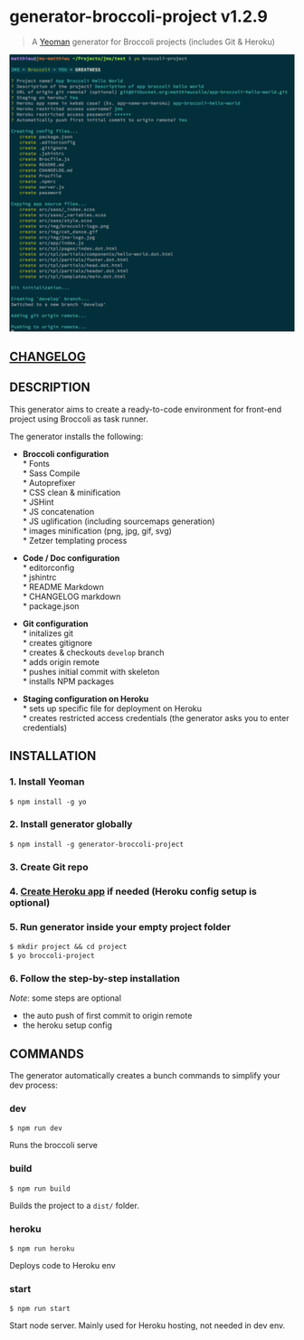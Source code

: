 # generator-broccoli-project v1.2.9

> A [Yeoman](http://yeoman.io/) generator for Broccoli projects (includes Git & Heroku)

![Screenshot broccoli project](https://raw.githubusercontent.com/johnmcneilstudio/generator-broccoli-project/master/screenshot.png)

## [CHANGELOG](./CHANGELOG.md)

## DESCRIPTION

This generator aims to create a ready-to-code environment for front-end project using Broccoli as task runner.

The generator installs the following:  
  
- **Broccoli configuration**   
        * Fonts  
        * Sass Compile  
        * Autoprefixer  
        * CSS clean & minification  
        * JSHint  
        * JS concatenation  
        * JS uglification (including sourcemaps generation)   
        * images minification (png, jpg, gif, svg)  
        * Zetzer templating process  

- **Code / Doc configuration**  
        * editorconfig  
        * jshintrc  
        * README Markdown  
        * CHANGELOG markdown  
        * package.json  

- **Git configuration**    
        * initalizes git  
        * creates gitignore  
        * creates & checkouts `develop` branch   
        * adds origin remote  
        * pushes initial commit with skeleton    
        * installs NPM packages  

- **Staging configuration on Heroku**  
        * sets up specific file for deployment on Heroku    
        * creates restricted access credentials (the generator asks you to enter credentials)  


## INSTALLATION

### 1. Install Yeoman  
```shell
$ npm install -g yo
```

### 2. Install generator globally  
```shell
$ npm install -g generator-broccoli-project
```

### 3. Create Git repo

### 4. [Create Heroku app](https://dashboard.heroku.com/new) if needed (Heroku config setup is optional)

### 5. Run generator inside your empty project folder  
```shell
$ mkdir project && cd project
$ yo broccoli-project
```

### 6. Follow the step-by-step installation

*Note*: some steps are optional  
- the auto push of first commit to origin remote  
- the heroku setup config  


## COMMANDS

The generator automatically creates a bunch commands to simplify your dev process:

### dev
```shell
$ npm run dev
```

Runs the broccoli serve

### build
```shell
$ npm run build
```

Builds the project to a ```dist/``` folder.

### heroku
```shell
$ npm run heroku
```

Deploys code to Heroku env

### start
```shell
$ npm run start
```

Start node server. Mainly used for Heroku hosting, not needed in dev env.
